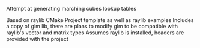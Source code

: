 Attempt at generating marching cubes lookup tables

Based on raylib CMake Project template as well as raylib examples
Includes a copy of glm lib, there are plans to modify glm to be compatible with raylib's vector and matrix types
Assumes raylib is installed, headers are provided with the project


